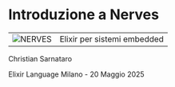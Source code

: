 # Introduzione a Nerves

|  |  |
|--|--|
| ![NERVES](/slides/images/nerves_logo_transparent.png) <!-- .element: class="inline-block mx-auto" --> | Elixir per sistemi embedded  |

Christian Sarnataro

Elixir Language Milano - 20 Maggio 2025 <!-- .element class="text-[20px]" -->

